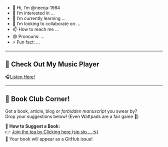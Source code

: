 - 👋 Hi, I’m @neerja-1984
- 👀 I’m interested in ...
- 🌱 I’m currently learning ...
- 💞️ I’m looking to collaborate on ...
- 📫 How to reach me ...
- 😄 Pronouns: ...
- ⚡ Fun fact: ...

<!---
neerja-1984/neerja-1984 is a ✨ special ✨ repository because its `README.md` (this file) appears on your GitHub profile.
You can click the Preview link to take a look at your changes.
--->

---------------

## 🎵 Check Out My Music Player  
🎧[Listen Here!](https://neerja-1984.github.io/music-player/)


------------------

## 📖 Book Club Corner!  
Got a book, article, blog or *forbidden manuscript* you swear by?  
Drop your suggestions below! (Even Wattpads are a fair game 👀)

📌 **How to Suggest a Book:**  
👉 [Join the tea by Clicking here (sip sip ... ☕️)](https://neerja-1984.github.io/book-club/)  
🚀 Your book will appear as a GitHub issue!
